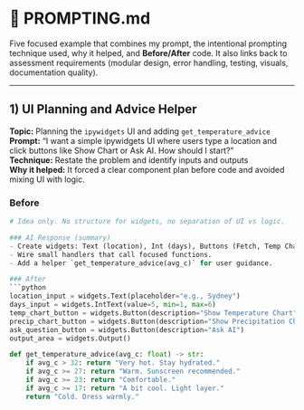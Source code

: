 # 📒 PROMPTING.md

Five focused example that combines my prompt, the intentional prompting technique used, why it helped, and **Before/After** code. It also links back to assessment requirements (modular design, error handling, testing, visuals, documentation quality).

---

## 1) UI Planning and Advice Helper

**Topic:** Planning the `ipywidgets` UI and adding `get_temperature_advice`  
**Prompt:** “I want a simple ipywidgets UI where users type a location and click buttons like Show Chart or Ask AI. How should I start?”  
**Technique:** Restate the problem and identify inputs and outputs  
**Why it helped:** It forced a clear component plan before code and avoided mixing UI with logic.

### Before
```python
# Idea only. No structure for widgets, no separation of UI vs logic.

### AI Response (summary)
- Create widgets: Text (location), Int (days), Buttons (Fetch, Temp Chart, Precip Chart, Ask AI, Quit), and an Output area.  
- Wire small handlers that call focused functions.  
- Add a helper `get_temperature_advice(avg_c)` for user guidance.

### After
```python
location_input = widgets.Text(placeholder="e.g., Sydney")
days_input = widgets.IntText(value=5, min=1, max=6)
temp_chart_button = widgets.Button(description="Show Temperature Chart")
precip_chart_button = widgets.Button(description="Show Precipitation Chart")
ask_question_button = widgets.Button(description="Ask AI")
output_area = widgets.Output()

def get_temperature_advice(avg_c: float) -> str:
    if avg_c > 32: return "Very hot. Stay hydrated."
    if avg_c >= 27: return "Warm. Sunscreen recommended."
    if avg_c >= 23: return "Comfortable."
    if avg_c >= 17: return "A bit cool. Light layer."
    return "Cold. Dress warmly."
```
